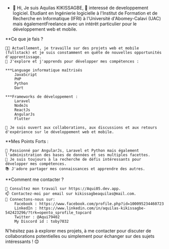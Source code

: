 - 👋 Hi, Je suis Aquilas KIKISSAGBE, 👀 interessé de developpement logiciel. Etudiant en Ingénierie logicielle à l'Institut de Formation et de Recherche en Informatique (IFRI) à l'Université d'Abomey-Calavi (UAC) mais égalementFreelance avec un intérêt particulier pour le développement web et mobile.

  
**Ce que je fais ?

    👨‍💻 Actuellement, je travaille sur des projets web et mobile (fullstack) et je suis constamment en quête de nouvelles opportunités d'apprentissage.
    🌱 J'explore et j'apprends pour développer mes compétences :
    
    ***Language informatique maîtrisés
        JavaScript
        PHP
        Python
        Dart

    ***Frameworks de développement :
        Laravel
        NodeJs
        ReactJs
        AngularJs
        Flutter

    💬 Je suis ouvert aux collaborations, aux discussions et aux retours d'expérience sur le développement web et mobile.

**Mes Points Forts :

    🔭 Passionné par AngularJs, Laravel et Python mais également l'administration des bases de données et ses multiples facettes.
    🚀 Je suis toujours à la recherche de défis intéressants pour développer mes compétences.
    📚 J'adore partager mes connaissances et apprendre des autres.

**Comment me contacter ?

    💼 Consultez mon travail sur https://Aqui05.dev.app.
    📫 Contactez-moi par email sur kikissagbeaquilas@mail.com.
    🔗 Connectons-nous sur:
        Facebook : https://www.facebook.com/profile.php?id=100095234460723
        LinkedIn : https://www.linkedin.com/in/aquilas-kikissagbe-542423296/?trk=opento_sprofile_topcard
        Twitter : @Aqui79402
        My Discord id : toby7032

N'hésitez pas à explorer mes projets, à me contacter pour discuter de collaborations potentielles ou simplement pour échanger sur des sujets intéressants ! 😊
